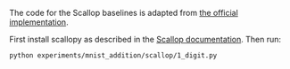 The code for the Scallop baselines is adapted from [the official implementation](https://github.com/scallop-lang/scallop/blob/07d884308fecc2f0c1d37d3186309987dd52c938/experiments/mnist/sum_double_2.py).

First install scallopy as described in the [Scallop documentation](https://www.scallop-lang.org/download.html).
Then run:
```bash
python experiments/mnist_addition/scallop/1_digit.py
```